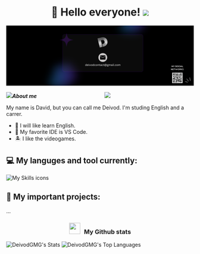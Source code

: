 <h1 align="center">👋 Hello everyone! <img height="40" src="https://emoji.gg/assets/emoji/7333-parrotdance.gif"></h1>

![My-Banner](Banner-Github.png)

<img align= "right" width= "240" src= "https://pa1.narvii.com/6580/8098c6e9207376889eeb0532d9f5a0723c4d73f5_hq.gif"/>

<img src="https://github.com/TheDudeThatCode/TheDudeThatCode/blob/master/Assets/Developer.gif" width="30px">_**About me**_

My name is David, but you can call me Deivod. I'm studing English and a carrer.
- 🎯 I will like learn English.
- 💼 My favorite IDE is VS Code.
- 🏝️ I like the videogames.



## 💻 My languges and tool currently:
![My Skills icons](https://skillicons.dev/icons?i=arch,cpp,docker,git,github,html,css,nodejs,py,java,lua,bash,vscode,obsidian,discord,robloxstudio,godot,&perline=9)



## 🔎 My important projects:
...


<h3 align="center" > <img src="https://media.giphy.com/media/iY8CRBdQXODJSCERIr/giphy.gif" width="30" height="30" style="margin-right: 10px;">My Github stats </h3>

![DeivodGMG's Stats](https://github-readme-stats.vercel.app/api?username=DeivodGMG&theme=dark&show_icons=true&hide_border=true&count_private=true)
![DeivodGMG's Top Languages](https://github-readme-stats.vercel.app/api/top-langs/?username=DeivodGMG&theme=dark&show_icons=true&hide_border=true&layout=compact)
